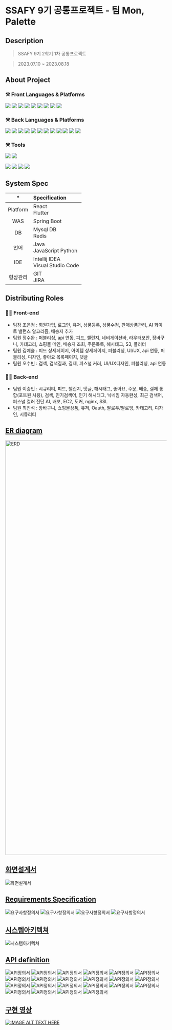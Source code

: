 # SSAFY 9기 공통프로젝트  - 팀 Mon, Palette




   
## Description

> SSAFY 9기 2학기 1차 공통프로젝트

> 2023.07.10 ~ 2023.08.18




   
## About Project
### ⚒ Front Languages & Platforms
<img src="https://img.shields.io/badge/HTML5-E34F26?&style=for-the-badge&logo=HTML5&logoColor=white"/></a>
<img src="https://img.shields.io/badge/CSS-1572b6?&style=for-the-badge&logo=css3&logoColor=white"/></a>
<img src="https://img.shields.io/badge/JavaScript-F7DF1E?&style=for-the-badge&logo=JavaScript&logoColor=white"/></a>
<img src="https://img.shields.io/badge/React-61DAFB?style=for-the-badge&logo=React&logoColor=white"></a>
<img src="https://img.shields.io/badge/Axios-5A29E4?style=for-the-badge&logo=Axios&logoColor=white"> </a>
<img src="https://img.shields.io/badge/Recoil-61DAFB?style=for-the-badge&logo=Recoil&logoColor=white">
<img src="https://img.shields.io/badge/Android Studio-3DDC84?style=for-the-badge&logo=Android Studio&logoColor=white"/>
<img src="https://img.shields.io/badge/Flutter-02569B?style=for-the-badge&logo=flutter&logoColor=white"/>
<img src="https://img.shields.io/badge/NPM-%23CB3837.svg?style=for-the-badge&logo=npm&logoColor=white"/>

### ⚒ Back Languages & Platforms
<img src="https://img.shields.io/badge/Java-E34F26?&style=for-the-badge&logo=Java&logoColor=white"/></a>
<img src="https://img.shields.io/badge/JPA-1572b6?&style=for-the-badge&logo=JPA&logoColor=white"/></a>
<img src="https://img.shields.io/badge/Spring Boot-6DB33F?&style=for-the-badge&logo=Spring Boot&logoColor=white"/></a>
<img src="https://img.shields.io/badge/Spring Security-6DB33F?style=for-the-badge&logo=Spring Security&logoColor=white"></a>
<img src="https://img.shields.io/badge/JSON Web Tokens-61DAFB?style=for-the-badge&logo=JSON Web Tokens&logoColor=white">
<img src="https://img.shields.io/badge/MYSQL-1572b6?style=for-the-badge&logo=MYSQL&logoColor=white">
<img src="https://img.shields.io/badge/REDIS-DC382D?style=for-the-badge&logo=REDIS&logoColor=white">
<img src="https://img.shields.io/badge/scikit--learn-%23F7931E.svg?style=for-the-badge&logo=scikit-learn&logoColor=white"/>
<img src="https://img.shields.io/badge/Dlib-008000?logo=dlib&logoColor=fff&style=for-the-badge"/>
<img src="https://img.shields.io/badge/OpenCV-5C3EE8?logo=opencv&logoColor=fff&style=for-the-badge"/>
<img src="https://img.shields.io/badge/Django-092E20?logo=django&logoColor=fff&style=for-the-badge"/>
<img src="https://img.shields.io/badge/NGINX-009639?logo=nginx&logoColor=fff&style=for-the-badge"/>





### ⚒ Tools
<img src="https://img.shields.io/badge/Visual%20Studio%20Code-007ACC?&style=for-the-badge&logo=Visual%20Studio%20Code&logoColor=white"/> </a>
<img src="https://img.shields.io/badge/IntelliJ IDEA-000000?&style=for-the-badge&logo=IntelliJ IDEA&logoColor=white"/> </a>

<img src="https://img.shields.io/badge/Git-F05032?&style=for-the-badge&logo=Git&logoColor=white"/> </a>
<img src="https://img.shields.io/badge/Docker-2496ED?&style=for-the-badge&logo=Docker&logoColor=white"/> </a>
<img src="https://img.shields.io/badge/Amazon S3-569A31?&style=for-the-badge&logo=Amazon S3&logoColor=white"/> </a>
<img src="https://img.shields.io/badge/Amazon EC2-FF9900?&style=for-the-badge&logo=Amazon EC2&logoColor=white"/> </a>
   




## System Spec

| * | Specification |
|:------:| :- |
| Platform | React </br> Flutter |
| WAS | Spring Boot |
| DB | Mysql DB  </br> Redis  </br> |
| 언어 | Java </br>JavaScript Python |
| IDE | Intellij IDEA </br>Visual Studio Code |
| 형상관리 | GIT </br> JIRA |




   
## Distributing Roles
### 👨‍💻 Front-end
* 팀장 조은정 : 회원가입, 로그인, 유저, 상품등록, 상품수정, 판매상품관리, AI 화이트 밸런스 알고리즘, 배송지 추가
* 팀원 정수완 : 퍼블리싱, api 연동, 피드, 챌린지, 네비게이션바, 라우터보안, 장바구니, 카테고리, 쇼핑몰 메인, 배송지 조회, 주문목록, 해시태그, S3, 플러터
* 팀원 김예슬 : 피드 상세페이지, 아이템 상세페이지, 퍼블리싱, UI/UX, api 연동, 퍼블리싱, 디자인, 좋아요 목록페이지, 댓글
* 팀원 오수빈 : 검색, 검색결과, 결제, 퍼스널 커러, UI/UX디자인, 퍼블리싱, api 연동




### 👨‍💻 Back-end
* 팀원 이승민 : 시큐리티, 피드, 챌린지, 댓글, 해시태그, 좋아요, 주문, 배송, 결제 통합(포트원 사용), 검색, 인기검색어, 인기 해시태그, 닉네임 자동완성, 최근 검색어, 퍼스널 컬러 진단 AI, 배포, EC2, 도커, nginx, SSL
* 팀원 최진석 : 장바구니, 쇼핑몰상품, 유저, Oauth, 팔로우/팔로잉, 카테고리, 디자인, 시큐리티
   
## [ER diagram](https://www.erdcloud.com/d/zsk7hbEpKZb8gpFH3)
<img width="1293" alt="ERD" src="https://ssafy9-monpalette.s3.ap-northeast-2.amazonaws.com/erd.PNG">
 

## [화면설계서](https://www.figma.com/file/JLUGZTIvPge3svmuXKVlbE/Untitled?type=design&node-id=0-1&mode=design&t=BUj46U8GYNMrveeI-0)
![화면설계서](https://ssafy9-monpalette.s3.ap-northeast-2.amazonaws.com/%ED%94%BC%EA%B7%B8%EB%A7%88.PNG)

 

## [Requirements Specification](https://docs.google.com/spreadsheets/d/1hAx5qhCoRiv-z2_f1oFVj8MbqUzzIZCvdEnwHWEj_UQ/edit#gid=1145252849)
![요구사항정의서](https://ssafy9-monpalette.s3.ap-northeast-2.amazonaws.com/%EC%9A%94%EA%B5%AC%EC%82%AC%ED%95%AD1.PNG)
![요구사항정의서](https://ssafy9-monpalette.s3.ap-northeast-2.amazonaws.com/%EC%9A%94%EA%B5%AC%EC%82%AC%ED%95%AD2.PNG)
![요구사항정의서](https://ssafy9-monpalette.s3.ap-northeast-2.amazonaws.com/%EC%9A%94%EA%B5%AC%EC%82%AC%ED%95%AD3.PNG)
![요구사항정의서](https://ssafy9-monpalette.s3.ap-northeast-2.amazonaws.com/%EC%9A%94%EA%B5%AC%EC%82%AC%ED%95%AD4.PNG)
 
## [시스템아키텍쳐](https://app.cloudcraft.co/blueprint/ea72a24d-6513-442b-ba5e-7aee7736f3d3)
![시스템아키텍쳐](https://ssafy9-monpalette.s3.ap-northeast-2.amazonaws.com/%EC%8B%9C%EC%8A%A4%ED%85%9C+%EC%95%84%ED%82%A4%ED%85%8D%EC%B3%90+%EC%B5%9C%EC%B5%9C%EC%B5%9C%EC%B5%9C%EC%A2%85.png)


## [API definition](https://www.notion.so/API-c5f7220e363848309c1d41426c298fbb#8f6ca5c482f84f07b0d98d9e8a660182)
![API정의서](https://ssafy9-monpalette.s3.ap-northeast-2.amazonaws.com/API%EC%A0%95%EC%9D%98%EC%84%9C/%EA%B2%80%EC%83%891.PNG)
![API정의서](https://ssafy9-monpalette.s3.ap-northeast-2.amazonaws.com/API%EC%A0%95%EC%9D%98%EC%84%9C/%EA%B2%80%EC%83%892.PNG)
![API정의서](https://ssafy9-monpalette.s3.ap-northeast-2.amazonaws.com/API%EC%A0%95%EC%9D%98%EC%84%9C/%EB%8C%93%EA%B8%80.PNG)
![API정의서](https://ssafy9-monpalette.s3.ap-northeast-2.amazonaws.com/API%EC%A0%95%EC%9D%98%EC%84%9C/%EB%A9%94%EC%9D%B8%ED%8E%98%EC%9D%B4%EC%A7%80.PNG)
![API정의서](https://ssafy9-monpalette.s3.ap-northeast-2.amazonaws.com/API%EC%A0%95%EC%9D%98%EC%84%9C/%EB%B0%B0%EC%86%A1.PNG)
![API정의서](https://ssafy9-monpalette.s3.ap-northeast-2.amazonaws.com/API%EC%A0%95%EC%9D%98%EC%84%9C/%EC%83%81%ED%92%881.PNG)
![API정의서](https://ssafy9-monpalette.s3.ap-northeast-2.amazonaws.com/API%EC%A0%95%EC%9D%98%EC%84%9C/%EC%83%81%ED%92%882.PNG)
![API정의서](https://ssafy9-monpalette.s3.ap-northeast-2.amazonaws.com/API%EC%A0%95%EC%9D%98%EC%84%9C/%EC%9E%A5%EB%B0%94%EA%B5%AC%EB%8B%88.PNG)
![API정의서](https://ssafy9-monpalette.s3.ap-northeast-2.amazonaws.com/API%EC%A0%95%EC%9D%98%EC%84%9C/%EC%A3%BC%EB%AC%B81.PNG)
![API정의서](https://ssafy9-monpalette.s3.ap-northeast-2.amazonaws.com/API%EC%A0%95%EC%9D%98%EC%84%9C/%EC%A3%BC%EB%AC%B82.PNG)
![API정의서](https://ssafy9-monpalette.s3.ap-northeast-2.amazonaws.com/API%EC%A0%95%EC%9D%98%EC%84%9C/%EC%B1%8C%EB%A6%B0%EC%A7%801.PNG)
![API정의서](https://ssafy9-monpalette.s3.ap-northeast-2.amazonaws.com/API%EC%A0%95%EC%9D%98%EC%84%9C/%EC%B1%8C%EB%A6%B0%EC%A7%802.PNG)
![API정의서](https://ssafy9-monpalette.s3.ap-northeast-2.amazonaws.com/API%EC%A0%95%EC%9D%98%EC%84%9C/%EC%B1%8C%EB%A6%B0%EC%A7%803.PNG)
![API정의서](https://ssafy9-monpalette.s3.ap-northeast-2.amazonaws.com/API%EC%A0%95%EC%9D%98%EC%84%9C/%EC%B9%B4%ED%85%8C%EA%B3%A0%EB%A6%AC.PNG)
![API정의서](https://ssafy9-monpalette.s3.ap-northeast-2.amazonaws.com/API%EC%A0%95%EC%9D%98%EC%84%9C/%EC%BB%AC%EB%9F%AC.PNG)
![API정의서](https://ssafy9-monpalette.s3.ap-northeast-2.amazonaws.com/API%EC%A0%95%EC%9D%98%EC%84%9C/%ED%94%BC%EB%93%9C1.PNG)
![API정의서](https://ssafy9-monpalette.s3.ap-northeast-2.amazonaws.com/API%EC%A0%95%EC%9D%98%EC%84%9C/%ED%94%BC%EB%93%9C2.PNG)
![API정의서](https://ssafy9-monpalette.s3.ap-northeast-2.amazonaws.com/API%EC%A0%95%EC%9D%98%EC%84%9C/%ED%94%BC%EB%93%9C3.PNG)
![API정의서](https://ssafy9-monpalette.s3.ap-northeast-2.amazonaws.com/API%EC%A0%95%EC%9D%98%EC%84%9C/%ED%94%BC%EB%93%9C%EC%A2%8B%EC%95%84%EC%9A%94.PNG)
![API정의서](https://ssafy9-monpalette.s3.ap-northeast-2.amazonaws.com/API%EC%A0%95%EC%9D%98%EC%84%9C/%ED%9A%8C%EC%9B%901.PNG)
![API정의서](https://ssafy9-monpalette.s3.ap-northeast-2.amazonaws.com/API%EC%A0%95%EC%9D%98%EC%84%9C/%ED%9A%8C%EC%9B%902.PNG)
![API정의서](https://ssafy9-monpalette.s3.ap-northeast-2.amazonaws.com/API%EC%A0%95%EC%9D%98%EC%84%9C/%ED%9A%8C%EC%9B%902.PNG)
 
  
## [구현 영상]()
[![IMAGE ALT TEXT HERE](썸네일)](영상정보)
